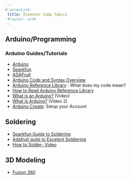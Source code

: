 ```yaml
---
# permalink: 
 title: Inventor Camp Topics
 #layout: wide
---
```


## Arduino/Programming ##

### Arduino Guides/Tutorials ###
- [Arduino](https://www.arduino.cc/) 
- [Sparkfun](https://learn.sparkfun.com/)
- [ADAFruit](https://learn.adafruit.com/category/learn-arduino)
- [Arduino Code and Syntax Overview](https://programmingelectronics.com/tutorial-3-arduino-ide-and-sketch-overview/)
- [Arduino Reference Library](https://www.arduino.cc/reference/en/) : What does my code mean?
- [How to Read Arduino Reference Library](https://programmingelectronics.com/how-to-use-and-understand-the-arduino-reference/)
- [What is an Arduino?](https://www.youtube.com/watch?v=9vQY2oTrLkY) (Video)
- [What is Arduino?](https://youtu.be/_h1m6R9YW8c) (Video 2)
- [Arduino Create](https://create.arduino.cc/): Setup your Account

## Soldering ##

- [Sparkfun Guide to Soldering](https://learn.sparkfun.com/tutorials/how-to-solder-through-hole-soldering)
- [Adafruit guite to Excelent Soldiering](https://learn.adafruit.com/adafruit-guide-excellent-soldering/tools)
- [How to Solder- Video](https://youtu.be/QKbJxytERvg)

## 3D Modeling ##
- [Fusion 360](http://help.autodesk.com/view/fusion360/ENU/)

